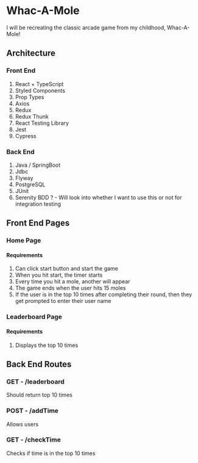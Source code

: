 # Whac-A-Mole

I will be recreating the classic arcade game from my childhood, Whac-A-Mole!

## Architecture

### Front End

1. React + TypeScript
2. Styled Components
3. Prop Types
4. Axios
5. Redux
6. Redux Thunk
7. React Testing Library
8. Jest
9. Cypress

### Back End

1. Java / SpringBoot
2. Jdbc
3. Flyway
4. PostgreSQL
5. JUnit
6. Serenity BDD ? - Will look into whether I want to use this or not for integration testing

## Front End Pages

### Home Page

#### Requirements

1. Can click start button and start the game
2. When you hit start, the timer starts
3. Every time you hit a mole, another will appear
4. The game ends when the user hits 15 moles
5. If the user is in the top 10 times after completing their round, then they get prompted to enter their user name

### Leaderboard Page

#### Requirements

1. Displays the top 10 times

## Back End Routes

### GET - /leaderboard

Should return top 10 times

### POST - /addTime

Allows users

### GET - /checkTime

Checks if time is in the top 10 times
